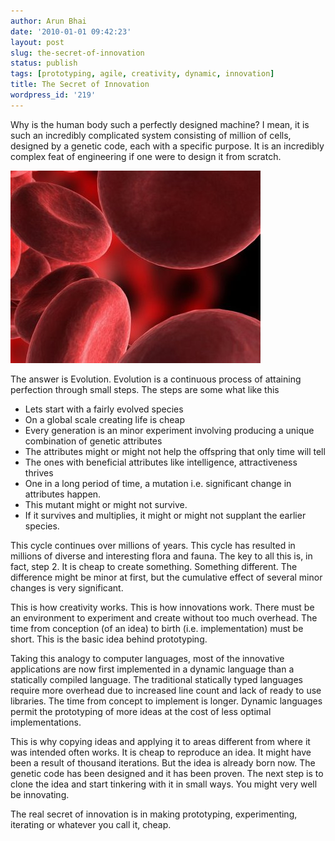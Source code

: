 ```yaml
---
author: Arun Bhai
date: '2010-01-01 09:42:23'
layout: post
slug: the-secret-of-innovation
status: publish
tags: [prototyping, agile, creativity, dynamic, innovation]
title: The Secret of Innovation
wordpress_id: '219'
---
```


Why is the human body such a perfectly designed machine? I mean, it is such an incredibly complicated system consisting of million of cells, designed by a genetic code, each with a specific purpose. It is an incredibly complex feat of engineering if one were to design it from scratch.

<img src="/blog/img/cells.jpg" width="400" height="308" alt="Artistic representation of Cells" class="aligncenter"/>

The answer is Evolution. Evolution is a continuous process of attaining perfection through small steps. The steps are some what like this

- Lets start with a fairly evolved species 
- On a global scale creating life is cheap
- Every generation is an minor experiment involving producing a unique combination of genetic attributes
- The attributes might or might not help the offspring that only time will tell
- The ones with beneficial attributes like intelligence, attractiveness thrives
- One in a long period of time, a mutation i.e. significant change in attributes happen. 
- This mutant might or might not survive.
- If it survives and multiplies, it might or might not supplant the earlier species.

This cycle continues over millions of years. This cycle has resulted in millions of diverse and interesting flora and fauna. The key to all this is, in fact, step 2. It is cheap to create something. Something different. The difference might be minor at first, but the cumulative effect of several minor changes is very significant.

This is how creativity works. This is how innovations work. There must be an environment to experiment and create without too much overhead. The time from conception (of an idea) to birth (i.e. implementation) must be short. This is the basic idea behind prototyping.

Taking this analogy to computer languages, most of the innovative applications are now first implemented in a dynamic language than a statically compiled language. The traditional statically typed languages require more overhead due to increased line count and lack of ready to use libraries. The time from concept to implement is longer. Dynamic languages permit the prototyping of more ideas at the cost of less optimal implementations.

This is why copying ideas and applying it to areas different from where it was intended often works. It is cheap to reproduce an idea. It might have been a result of thousand iterations. But the idea is already born now. The genetic code has been designed and it has been proven. The next step is to clone the idea and start tinkering with it in small ways. You might very well be innovating.

The real secret of innovation is in making prototyping, experimenting, iterating or whatever you call it, cheap.
